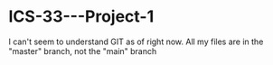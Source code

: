 # ICS-33---Project-1

I can't seem to understand GIT as of right now. All my files are in the "master" branch, not the "main" branch
